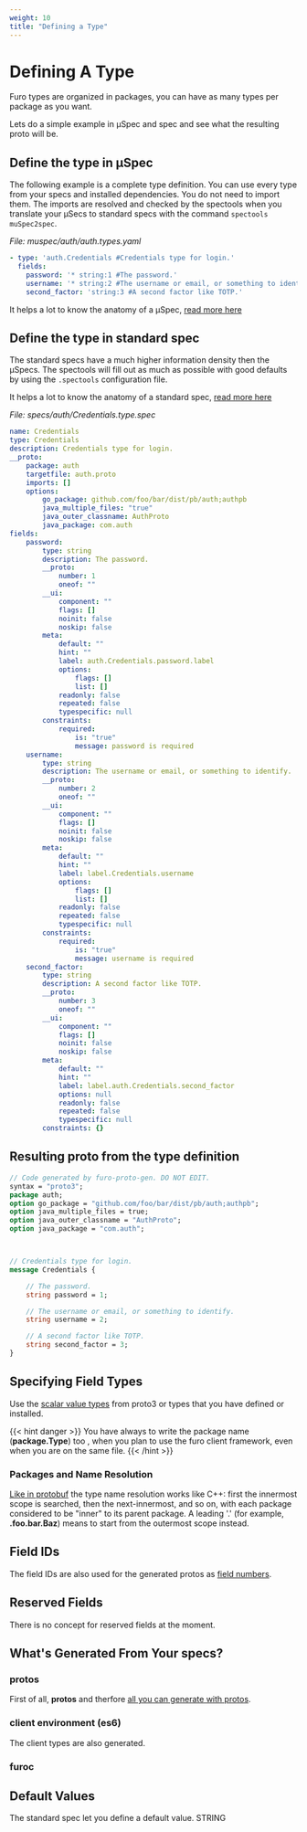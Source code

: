 ```yaml
---
weight: 10
title: "Defining a Type"
---
```

# Defining A Type

Furo types are organized in packages, you can have as many types per package as you want.

Lets do a simple example in µSpec and spec and see what the resulting proto will be. 
 
## Define the type in µSpec
The following example is a complete type definition. You can use every type from your specs and installed
dependencies. You do not need to import them. The imports are resolved and checked by the spectools when you translate your µSecs to standard specs with the command `spectools muSpec2spec`. 

*File: muspec/auth/auth.types.yaml*    
```yaml
- type: 'auth.Credentials #Credentials type for login.'
  fields:
    password: '* string:1 #The password.'
    username: '* string:2 #The username or email, or something to identify.'
    second_factor: 'string:3 #A second factor like TOTP.'  
```

It helps a lot to know the anatomy of a µSpec, [read more here](/docs/µSpecs/types/) 


## Define the type in standard spec
The standard specs have a much higher information density then the µSpecs. 
The spectools will fill out as much as possible with good defaults by using the `.spectools`  configuration file.

It helps a lot to know the anatomy of a standard spec, [read more here](/docs/specs/types/)

*File: specs/auth/Credentials.type.spec*
```yaml
name: Credentials
type: Credentials
description: Credentials type for login.
__proto:
    package: auth
    targetfile: auth.proto
    imports: []
    options:
        go_package: github.com/foo/bar/dist/pb/auth;authpb
        java_multiple_files: "true"
        java_outer_classname: AuthProto
        java_package: com.auth
fields:
    password:
        type: string
        description: The password.
        __proto:
            number: 1
            oneof: ""
        __ui:
            component: ""
            flags: []
            noinit: false
            noskip: false
        meta:
            default: ""
            hint: ""
            label: auth.Credentials.password.label
            options:
                flags: []
                list: []
            readonly: false
            repeated: false
            typespecific: null
        constraints:
            required:
                is: "true"
                message: password is required
    username:
        type: string
        description: The username or email, or something to identify.
        __proto:
            number: 2
            oneof: ""
        __ui:
            component: ""
            flags: []
            noinit: false
            noskip: false
        meta:
            default: ""
            hint: ""
            label: label.Credentials.username
            options:
                flags: []
                list: []
            readonly: false
            repeated: false
            typespecific: null
        constraints:
            required:
                is: "true"
                message: username is required
    second_factor:
        type: string
        description: A second factor like TOTP.
        __proto:
            number: 3
            oneof: ""
        __ui:
            component: ""
            flags: []
            noinit: false
            noskip: false
        meta:
            default: ""
            hint: ""
            label: label.auth.Credentials.second_factor
            options: null
            readonly: false
            repeated: false
            typespecific: null
        constraints: {}
```

## Resulting proto from the type definition
```proto
// Code generated by furo-proto-gen. DO NOT EDIT.
syntax = "proto3";
package auth;
option go_package = "github.com/foo/bar/dist/pb/auth;authpb";
option java_multiple_files = true;
option java_outer_classname = "AuthProto";
option java_package = "com.auth";



// Credentials type for login.
message Credentials {

    // The password.
    string password = 1;

    // The username or email, or something to identify.
    string username = 2;

    // A second factor like TOTP.
    string second_factor = 3;
}
```

## Specifying Field Types
Use the [scalar value types](https://developers.google.com/protocol-buffers/docs/proto3#scalar) from proto3 or types
that you have defined or installed.

{{< hint danger >}}
You have always to write the package name  (**package.Type**) too , when you plan to use the furo client framework, even when you are on the same file.
{{< /hint >}}

### Packages and Name Resolution
[Like in protobuf](https://developers.google.com/protocol-buffers/docs/proto3#packages_and_name_resolution) the type 
name resolution works like C++: first the innermost scope is searched, then the next-innermost, and so on, with each package considered to be "inner" to its parent package. A leading '.' (for example, **.foo.bar.Baz**) means to start from the outermost scope instead.


 

## Field IDs
The field IDs are also used for the generated protos as [field numbers](https://developers.google.com/protocol-buffers/docs/proto3#assigning_field_numbers). 

## Reserved Fields
There is no concept for reserved fields at the moment.

## What's Generated From Your specs?

### protos
First of all, **protos** and therfore [all you can generate with protos](https://developers.google.com/protocol-buffers/docs/proto3#whats_generated_from_your_proto).

### client environment (es6)
The client types are also generated.

### furoc


## Default Values
The standard spec let you define a default value. STRING